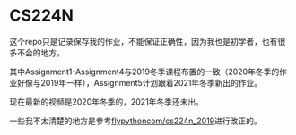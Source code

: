 # CS224N
这个repo只是记录保存我的作业，不能保证正确性，因为我也是初学者，也有很多不会的地方。

其中Assignment1-Assignment4与2019冬季课程布置的一致（2020年冬季的作业好像与2019年一样），Assignment5计划跟着2021年冬季新出的作业。

现在最新的视频是2020年冬季的，2021年冬季还未出。

一些我不太清楚的地方是参考[flypythoncom/cs224n_2019](https://github.com/flypythoncom/cs224n_2019)进行改正的。
